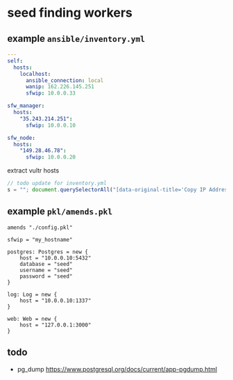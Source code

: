 # seed finding workers

## example `ansible/inventory.yml`
```yml
---
self:
  hosts:
    localhost:
      ansible_connection: local
      wanip: 162.226.145.251
      sfwip: 10.0.0.33

sfw_manager:
  hosts:
    "35.243.214.251":
      sfwip: 10.0.0.10

sfw_node:
  hosts:
    "149.28.46.78":
      sfwip: 10.0.0.20
```

extract vultr hosts
```javascript
// todo update for inventory.yml
s = ""; document.querySelectorAll("[data-original-title='Copy IP Address']").forEach((x, i) => s = `${s}${x.innerText} sfwip=10.0.0.${(i * 10) + 20}\n`); console.log(s)
```

## example `pkl/amends.pkl`
```pkl
amends "./config.pkl"

sfwip = "my_hostname"

postgres: Postgres = new {
    host = "10.0.0.10:5432"
    database = "seed"
    username = "seed"
    password = "seed"
}

log: Log = new {
    host = "10.0.0.10:1337"
}

web: Web = new {
    host = "127.0.0.1:3000"
}
```

## todo
- pg_dump https://www.postgresql.org/docs/current/app-pgdump.html